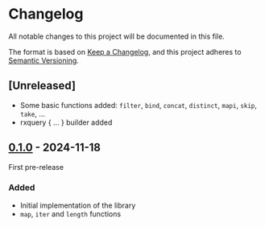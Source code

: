 # Changelog
All notable changes to this project will be documented in this file.

The format is based on [Keep a Changelog](https://keepachangelog.com/en/1.0.0/),
and this project adheres to [Semantic Versioning](https://semver.org/spec/v2.0.0.html).

## [Unreleased]
- Some basic functions added: `filter`, `bind`, `concat`, `distinct`, `mapi`, `skip`, `take`, ...
- rxquery { ... } builder added

## [0.1.0] - 2024-11-18
First pre-release

### Added
- Initial implementation of the library
- `map`, `iter` and `length` functions

[0.1.0]: https://github.com/fsprojects/FSharp.Control.R3/releases/tag/v0.1.0
